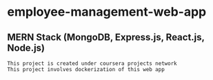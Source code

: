 # employee-management-web-app

## MERN Stack (MongoDB, Express.js, React.js, Node.js)
    This project is created under coursera projects network
    This project involves dockerization of this web app
